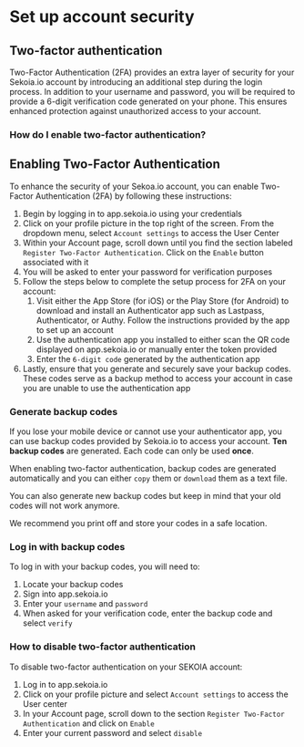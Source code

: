 # Set up account security
## Two-factor authentication

Two-Factor Authentication (2FA) provides an extra layer of security for your Sekoia.io account by introducing an additional step during the login process. In addition to your username and password, you will be required to provide a 6-digit verification code generated on your phone. This ensures enhanced protection against unauthorized access to your account.

### How do I enable two-factor authentication?

## Enabling Two-Factor Authentication

To enhance the security of your Sekoa.io account, you can enable Two-Factor Authentication (2FA) by following these instructions:

1. Begin by logging in to app.sekoia.io using your credentials
2. Click on your profile picture in the top right of the screen. From the dropdown menu, select `Account settings` to access the User Center
3. Within your Account page, scroll down until you find the section labeled `Register Two-Factor Authentication`. Click on the `Enable` button associated with it
4. You will be asked to enter your password for verification purposes
5. Follow the steps below to complete the setup process for 2FA on your account:
   1. Visit either the App Store (for iOS) or the Play Store (for Android) to download and install an Authenticator app such as Lastpass, Authenticator, or Authy. Follow the instructions provided by the app to set up an account
   2. Use the authentication app you installed to either scan the QR code displayed on app.sekoia.io or manually enter the token provided
   3. Enter the `6-digit code` generated by the authentication app
6. Lastly, ensure that you generate and securely save your backup codes. These codes serve as a backup method to access your account in case you are unable to use the authentication app

### Generate backup codes

If you lose your mobile device or cannot use your authenticator app, you can use backup codes provided by Sekoia.io to access your account. **Ten backup codes** are generated. Each code can only be used **once**.

When enabling two-factor authentication, backup codes are generated automatically and you can either `copy` them or `download` them as a text file.

You can also generate new backup codes but keep in mind that your old codes will not work anymore.

We recommend you print off and store your codes in a safe location.

### Log in with backup codes

To log in with your backup codes, you will need to:

1. Locate your backup codes
2. Sign into app.sekoia.io
3. Enter your `username` and `password`
4. When asked for your verification code, enter the backup code and select `verify`

### How to disable two-factor authentication

To disable two-factor authentication on your SEKOIA account:

1. Log in to app.sekoia.io
2. Click on your profile picture and select `Account settings` to access the User center
3. In your Account page, scroll down to the section `Register Two-Factor Authentication` and click on `Enable`
4. Enter your current password and select `disable`


